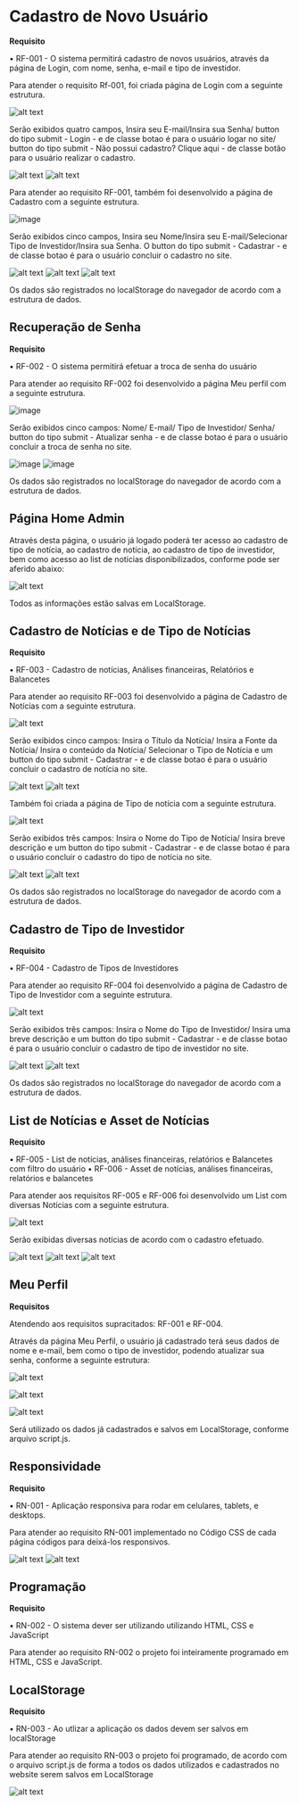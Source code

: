 # Cadastro de Novo Usuário

**Requisito**

• RF-001 - O sistema permitirá cadastro de novos usuários, através da página de Login, com nome, senha, e-mail e tipo de investidor.

Para atender o requisito Rf-001, foi criada página de Login com a seguinte estrutura.

![alt text](image-21.png)

Serão exibidos quatro campos, Insira seu E-mail/Insira sua Senha/ button do tipo submit - Login - e de classe botao é para o usuário logar no site/ button do tipo submit - Não possui cadastro? Clique aqui - de classe botão para o usuário realizar o cadastro.

![alt text](image-22.png)
![alt text](image-23.png)

Para atender ao requisito RF-001, também foi desenvolvido a página de Cadastro com a seguinte estrutura.

![image](https://github.com/user-attachments/assets/0b664d43-57e8-48e6-9959-a03346f383e1)

Serão exibidos cinco campos, Insira seu Nome/Insira seu E-mail/Selecionar Tipo de Investidor/Insira sua Senha. O button do tipo submit - Cadastrar - e de classe botao é para o usuário concluir o cadastro no site.

![alt text](image-1.png)
![alt text](image-2.png)
![alt text](image-3.png)

Os dados são registrados no localStorage do navegador de acordo com a estrutura de dados.

## Recuperação de Senha

**Requisito**

• RF-002 - O sistema permitirá efetuar a troca de senha do usuário

Para atender ao requisito RF-002 foi desenvolvido a página Meu perfil com a seguinte estrutura.

![image](https://github.com/user-attachments/assets/a9dbdcd9-fa47-4f6d-b25b-f51d22fbfbb4)

Serão exibidos cinco campos: Nome/ E-mail/ Tipo de Investidor/ Senha/ button do tipo submit - Atualizar senha - e de classe botao é para o usuário concluir a troca de senha no site.

![image](https://github.com/user-attachments/assets/01914047-c0de-4a44-b728-df39bdfc577d)
![image](https://github.com/user-attachments/assets/d5825cc9-a797-4ad0-9c6f-d85de1c9210c)

Os dados são registrados no localStorage do navegador de acordo com a estrutura de dados.


## Página Home Admin

Através desta página, o usuário já logado poderá ter acesso ao cadastro de tipo de notícia, ao cadastro de notícia, ao cadastro de tipo de investidor, bem como acesso ao list de notícias disponibilizados, conforme pode ser aferido abaixo:

![alt text](image-30.png)

Todos as informações estão salvas em LocalStorage.

## Cadastro de Notícias e de Tipo de Notícias

**Requisito**

• RF-003 - Cadastro de notícias, Análises financeiras, Relatórios e Balancetes

Para atender ao requisito RF-003 foi desenvolvido a página de Cadastro de Notícias com a seguinte estrutura.

![alt text](image-6.png)

Serão exibidos cinco campos: Insira o Título da Notícia/ Insira a Fonte da Notícia/ Insira o conteúdo da Notícia/ Selecionar o Tipo de Notícia e um button do tipo submit - Cadastrar - e de classe botao é para o usuário concluir o cadastro de notícia no site.

![alt text](image-7.png)
![alt text](image-8.png)

Também foi criada a página de Tipo de notícia com a seguinte estrutura.

![alt text](image-24.png)

Serão exibidos três campos: Insira o Nome do Tipo de Notícia/ Insira breve descrição e um button do tipo submit - Cadastrar - e de classe botao é para o usuário concluir o cadastro do tipo de notícia no site.

![alt text](image-25.png)
![alt text](image-26.png)

Os dados são registrados no localStorage do navegador de acordo com a estrutura de dados.

## Cadastro de Tipo de Investidor

**Requisito**

• RF-004 - Cadastro de Tipos de Investidores

Para atender ao requisito RF-004 foi desenvolvido a página de Cadastro de Tipo de Investidor com a seguinte estrutura.

![alt text](image-9.png)

Serão exibidos três campos: Insira o Nome do Tipo de Investidor/ Insira uma breve descrição e um button do tipo submit - Cadastrar - e de classe botao é para o usuário concluir o cadastro de tipo de investidor no site.

![alt text](image-12.png)
![alt text](image-13.png)

Os dados são registrados no localStorage do navegador de acordo com a estrutura de dados.

## List de Notícias e Asset de Notícias

**Requisito**

• RF-005 - List de notícias, análises financeiras, relatórios e Balancetes com filtro do usuário
• RF-006 -  Asset de notícias, análises financeiras, relatórios e balancetes

Para atender aos requisitos RF-005 e RF-006 foi desenvolvido um List com diversas Notícias com a seguinte estrutura.

![alt text](image-14.png)

Serão exibidas diversas notícias de acordo com o cadastro efetuado.

![alt text](image-15.png)
![alt text](image-16.png)
![alt text](image-17.png)


## Meu Perfil

**Requisitos**

Atendendo aos requisitos supracitados: RF-001 e RF-004.

Através da página Meu Perfil, o usuário já cadastrado terá seus dados de nome e e-mail, bem como o tipo de investidor, podendo atualizar sua senha, conforme a seguinte estrutura:

![alt text](image-27.png)

![alt text](image-28.png)

![alt text](image-29.png)

Será utilizado os dados já cadastrados e salvos em LocalStorage, conforme arquivo script.js.

## Responsividade

**Requisito**

• RN-001 -  Aplicação responsiva para rodar em celulares, tablets, e desktops.

Para atender ao requisito RN-001 implementado no Código CSS de cada página códigos para deixá-los responsivos.

![alt text](image-18.png)
![alt text](image-19.png)

## Programação

**Requisito**

• RN-002 - O sistema dever ser utilizando utilizando HTML, CSS e JavaScript

Para atender ao requisito RN-002 o projeto foi inteiramente programado em HTML, CSS e JavaScript.

## LocalStorage

**Requisito**

• RN-003 - Ao utlizar a aplicação os dados devem ser salvos em localStorage

Para atender ao requisito RN-003 o projeto foi programado, de acordo com o arquivo script.js de forma a todos os dados utilizados e cadastrados no website serem salvos em LocalStorage

![alt text](image-20.png)


